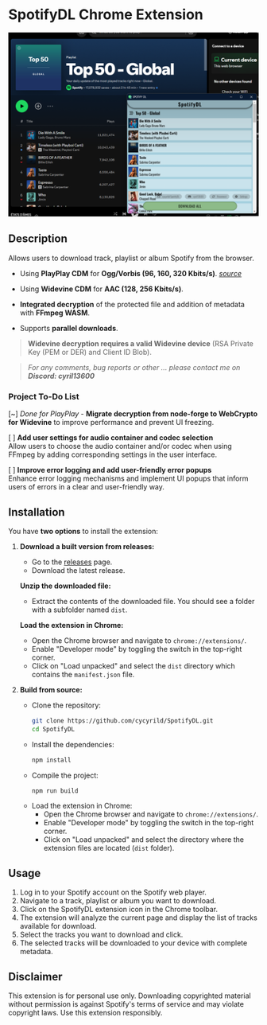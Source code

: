 # SpotifyDL Chrome Extension

<img src="img1.png" style="width:700px;"/>

## Description
Allows users to download track, playlist or album Spotify from the browser.

- Using **PlayPlay CDM** for **Ogg/Vorbis (96, 160, 320 Kbits/s)**. *[source](https://git.gay/uhwot/unplayplay)*

- Using **Widevine CDM** for **AAC (128, 256 Kbits/s)**.

- **Integrated decryption** of the protected file and addition of metadata with **FFmpeg WASM**.

- Supports **parallel downloads**.


> **Widevine decryption requires a valid Widevine device** (RSA Private Key (PEM or DER) and Client ID Blob).

> *For any comments, bug reports or other ... please contact me on **Discord: cyril13600***

### Project To-Do List

[~] *Done for PlayPlay* - **Migrate decryption from node-forge to WebCrypto for Widevine** to improve performance and prevent UI freezing.

[ ] **Add user settings for audio container and codec selection**  
  Allow users to choose the audio container and/or codec when using FFmpeg by adding corresponding settings in the user interface.

[ ] **Improve error logging and add user-friendly error popups**  
  Enhance error logging mechanisms and implement UI popups that inform users of errors in a clear and user-friendly way.



## Installation

You have **two options** to install the extension:

1. **Download a built version from releases:**
   - Go to the [releases](https://github.com/cycyrild/SpotifyDL/releases) page.
   - Download the latest release.

    **Unzip the downloaded file:**
   - Extract the contents of the downloaded file. You should see a folder with a subfolder named `dist`.

    **Load the extension in Chrome:**
   - Open the Chrome browser and navigate to `chrome://extensions/`.
   - Enable "Developer mode" by toggling the switch in the top-right corner.
   - Click on "Load unpacked" and select the `dist` directory which contains the `manifest.json` file.


2. **Build from source:**
   - Clone the repository:
     ```sh
     git clone https://github.com/cycyrild/SpotifyDL.git
     cd SpotifyDL
     ```
   - Install the dependencies:
     ```sh
     npm install
     ```
   - Compile the project:
     ```sh
     npm run build
     ```
   - Load the extension in Chrome:
     - Open the Chrome browser and navigate to `chrome://extensions/`.
     - Enable "Developer mode" by toggling the switch in the top-right corner.
     - Click on "Load unpacked" and select the directory where the extension files are located (`dist` folder).
     
## Usage
1. Log in to your Spotify account on the Spotify web player.
2. Navigate to a track, playlist or album you want to download.
3. Click on the SpotifyDL extension icon in the Chrome toolbar.
4. The extension will analyze the current page and display the list of tracks available for download.
5. Select the tracks you want to download and click.
6. The selected tracks will be downloaded to your device with complete metadata.


## Disclaimer
This extension is for personal use only. Downloading copyrighted material without permission is against Spotify's terms of service and may violate copyright laws. Use this extension responsibly.
